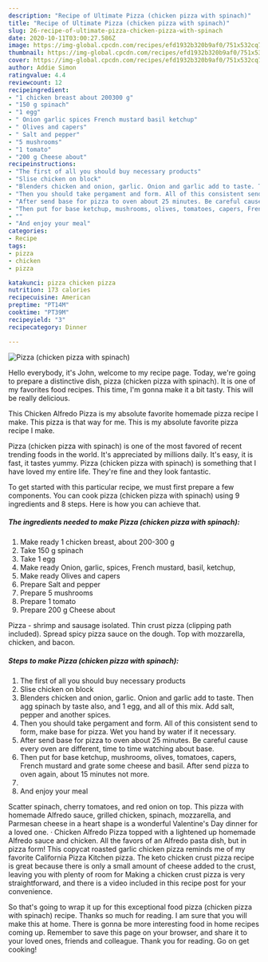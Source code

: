 ```yaml
---
description: "Recipe of Ultimate Pizza (chicken pizza with spinach)"
title: "Recipe of Ultimate Pizza (chicken pizza with spinach)"
slug: 26-recipe-of-ultimate-pizza-chicken-pizza-with-spinach
date: 2020-10-11T03:00:27.586Z
image: https://img-global.cpcdn.com/recipes/efd1932b320b9af0/751x532cq70/pizza-chicken-pizza-with-spinach-recipe-main-photo.jpg
thumbnail: https://img-global.cpcdn.com/recipes/efd1932b320b9af0/751x532cq70/pizza-chicken-pizza-with-spinach-recipe-main-photo.jpg
cover: https://img-global.cpcdn.com/recipes/efd1932b320b9af0/751x532cq70/pizza-chicken-pizza-with-spinach-recipe-main-photo.jpg
author: Addie Simon
ratingvalue: 4.4
reviewcount: 12
recipeingredient:
- "1 chicken breast about 200300 g"
- "150 g spinach"
- "1 egg"
- " Onion garlic spices French mustard basil ketchup"
- " Olives and capers"
- " Salt and pepper"
- "5 mushrooms"
- "1 tomato"
- "200 g Cheese about"
recipeinstructions:
- "The first of all you should buy necessary products"
- "Slise chicken on block"
- "Blenders chicken and onion, garlic. Onion and garlic add to taste. Then agg spinach by taste also, and 1 egg, and all of this mix. Add salt, pepper and another spices."
- "Then you should take pergament and form. All of this consistent send to form, make base for pizza. Wet you hand by water if it necessary."
- "After send base for pizza to oven about 25 minutes. Be careful cause every oven are different, time to time watching about base."
- "Then put for base ketchup, mushrooms, olives, tomatoes, capers, French mustard and grate some cheese and basil. After send pizza to oven again, about 15 minutes not more."
- ""
- "And enjoy your meal"
categories:
- Recipe
tags:
- pizza
- chicken
- pizza

katakunci: pizza chicken pizza 
nutrition: 173 calories
recipecuisine: American
preptime: "PT14M"
cooktime: "PT39M"
recipeyield: "3"
recipecategory: Dinner

---
```



![Pizza (chicken pizza with spinach)](https://img-global.cpcdn.com/recipes/efd1932b320b9af0/751x532cq70/pizza-chicken-pizza-with-spinach-recipe-main-photo.jpg)

Hello everybody, it's John, welcome to my recipe page. Today, we're going to prepare a distinctive dish, pizza (chicken pizza with spinach). It is one of my favorites food recipes. This time, I'm gonna make it a bit tasty. This will be really delicious.

This Chicken Alfredo Pizza is my absolute favorite homemade pizza recipe I make. This pizza is that way for me. This is my absolute favorite pizza recipe I make.

Pizza (chicken pizza with spinach) is one of the most favored of recent trending foods in the world. It's appreciated by millions daily. It's easy, it is fast, it tastes yummy. Pizza (chicken pizza with spinach) is something that I have loved my entire life. They're fine and they look fantastic.


To get started with this particular recipe, we must first prepare a few components. You can cook pizza (chicken pizza with spinach) using 9 ingredients and 8 steps. Here is how you can achieve that.

<!--inarticleads1-->

##### The ingredients needed to make Pizza (chicken pizza with spinach):

1. Make ready 1 chicken breast, about 200-300 g
1. Take 150 g spinach
1. Take 1 egg
1. Make ready  Onion, garlic, spices, French mustard, basil, ketchup,
1. Make ready  Olives and capers
1. Prepare  Salt and pepper
1. Prepare 5 mushrooms
1. Prepare 1 tomato
1. Prepare 200 g Cheese about


Pizza - shrimp and sausage isolated. Thin crust pizza (clipping path included). Spread spicy pizza sauce on the dough. Top with mozzarella, chicken, and bacon. 

<!--inarticleads2-->

##### Steps to make Pizza (chicken pizza with spinach):

1. The first of all you should buy necessary products
1. Slise chicken on block
1. Blenders chicken and onion, garlic. Onion and garlic add to taste. Then agg spinach by taste also, and 1 egg, and all of this mix. Add salt, pepper and another spices.
1. Then you should take pergament and form. All of this consistent send to form, make base for pizza. Wet you hand by water if it necessary.
1. After send base for pizza to oven about 25 minutes. Be careful cause every oven are different, time to time watching about base.
1. Then put for base ketchup, mushrooms, olives, tomatoes, capers, French mustard and grate some cheese and basil. After send pizza to oven again, about 15 minutes not more.
1. 
1. And enjoy your meal


Scatter spinach, cherry tomatoes, and red onion on top. This pizza with homemade Alfredo sauce, grilled chicken, spinach, mozzarella, and Parmesan cheese in a heart shape is a wonderful Valentine&#39;s Day dinner for a loved one. · Chicken Alfredo Pizza topped with a lightened up homemade Alfredo sauce and chicken. All the favors of an Alfredo pasta dish, but in pizza form! This copycat roasted garlic chicken pizza reminds me of my favorite California Pizza Kitchen pizza. The keto chicken crust pizza recipe is great because there is only a small amount of cheese added to the crust, leaving you with plenty of room for Making a chicken crust pizza is very straightforward, and there is a video included in this recipe post for your convenience. 

So that's going to wrap it up for this exceptional food pizza (chicken pizza with spinach) recipe. Thanks so much for reading. I am sure that you will make this at home. There is gonna be more interesting food in home recipes coming up. Remember to save this page on your browser, and share it to your loved ones, friends and colleague. Thank you for reading. Go on get cooking!
